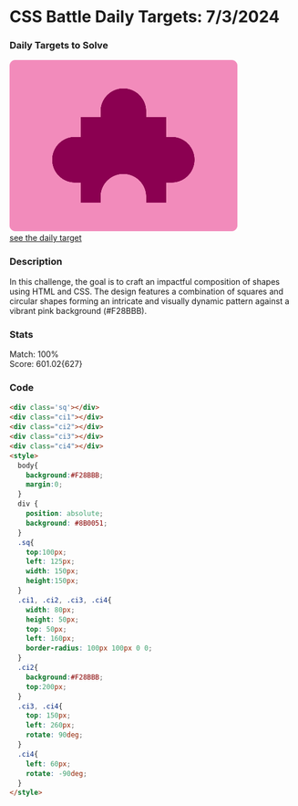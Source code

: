 # CSS Battle Daily Targets: 7/3/2024

### Daily Targets to Solve
![picture of daily target](./images/7.png)  
[see the daily target](https://cssbattle.dev/play/lJTvt2AW1n9KLimvcciV)

### Description

In this challenge, the goal is to craft an impactful composition of shapes using HTML and CSS. The design features a combination of squares and circular shapes forming an intricate and visually dynamic pattern against a vibrant pink background (#F28BBB).

### Stats
Match: 100%  
Score: 601.02{627}

### Code

```html
<div class='sq'></div>
<div class="ci1"></div>
<div class="ci2"></div>
<div class="ci3"></div>
<div class="ci4"></div>
<style>
  body{
    background:#F28BBB;
    margin:0;
  }
  div {
    position: absolute;
    background: #8B0051;
  }
  .sq{
    top:100px;
    left: 125px;
    width: 150px;
    height:150px;
  }
  .ci1, .ci2, .ci3, .ci4{
    width: 80px;
    height: 50px;
    top: 50px;
    left: 160px;
    border-radius: 100px 100px 0 0;
  }
  .ci2{
    background:#F28BBB;
    top:200px;
  }
  .ci3, .ci4{
    top: 150px;
    left: 260px;
    rotate: 90deg;
  }
  .ci4{
    left: 60px;
    rotate: -90deg;
  }
</style>
```
